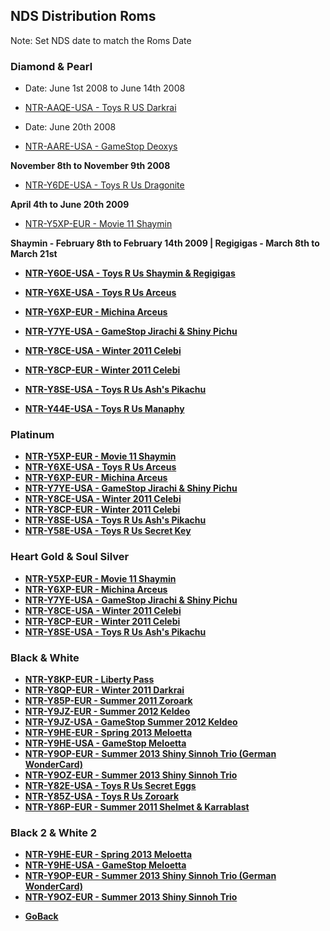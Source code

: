 ## NDS Distribution Roms
Note: Set NDS date to match the Roms Date
### Diamond & Pearl
* Date: June 1st 2008 to June 14th 2008
* <a href="">NTR-AAQE-USA - Toys R US Darkrai</a>

* Date: June 20th 2008
* <a href="">NTR-AARE-USA - GameStop Deoxys</a>

<strong> November 8th to November 9th 2008</strong>
* <a href="">NTR-Y6DE-USA - Toys R Us Dragonite</a>

<strong> April 4th to June 20th 2009</strong>
* <a href="">NTR-Y5XP-EUR - Movie 11 Shaymin</a>

<strong>Shaymin - February 8th to February 14th 2009 | Regigigas - March 8th to March 21st
* <a href="">NTR-Y6OE-USA - Toys R Us Shaymin & Regigigas</a>

* <a href="">NTR-Y6XE-USA - Toys R Us Arceus</a>

* <a href="">NTR-Y6XP-EUR - Michina Arceus</a>

* <a href="">NTR-Y7YE-USA - GameStop Jirachi & Shiny Pichu</a>

* <a href="">NTR-Y8CE-USA - Winter 2011 Celebi</a>

* <a href="">NTR-Y8CP-EUR - Winter 2011 Celebi</a>

* <a href="">NTR-Y8SE-USA - Toys R Us Ash's Pikachu</a>

* <a href="">NTR-Y44E-USA - Toys R Us Manaphy</a>


### Platinum
* <a href="">NTR-Y5XP-EUR - Movie 11 Shaymin</a>
* <a href="">NTR-Y6XE-USA - Toys R Us Arceus</a>
* <a href="">NTR-Y6XP-EUR - Michina Arceus</a>
* <a href="">NTR-Y7YE-USA - GameStop Jirachi & Shiny Pichu</a>
* <a href="">NTR-Y8CE-USA - Winter 2011 Celebi</a>
* <a href="">NTR-Y8CP-EUR - Winter 2011 Celebi</a>
* <a href="">NTR-Y8SE-USA - Toys R Us Ash's Pikachu</a>
* <a href="">NTR-Y58E-USA - Toys R Us Secret Key</a>


### Heart Gold & Soul Silver
* <a href="">NTR-Y5XP-EUR - Movie 11 Shaymin</a>
* <a href="">NTR-Y6XP-EUR - Michina Arceus</a>
* <a href="">NTR-Y7YE-USA - GameStop Jirachi & Shiny Pichu</a>
* <a href="">NTR-Y8CE-USA - Winter 2011 Celebi</a>
* <a href="">NTR-Y8CP-EUR - Winter 2011 Celebi</a>
* <a href="">NTR-Y8SE-USA - Toys R Us Ash's Pikachu</a>


### Black & White
* <a href="">NTR-Y8KP-EUR - Liberty Pass</a>
* <a href="">NTR-Y8QP-EUR - Winter 2011 Darkrai</a>
* <a href="">NTR-Y85P-EUR - Summer 2011 Zoroark</a>
* <a href="">NTR-Y9JZ-EUR - Summer 2012 Keldeo</a>
* <a href="">NTR-Y9JZ-USA - GameStop Summer 2012 Keldeo</a>
* <a href="">NTR-Y9HE-EUR - Spring 2013 Meloetta</a>
* <a href="">NTR-Y9HE-USA - GameStop Meloetta</a>
* <a href="">NTR-Y9OP-EUR - Summer 2013 Shiny Sinnoh Trio (German WonderCard)</a>
* <a href="">NTR-Y9OZ-EUR - Summer 2013 Shiny Sinnoh Trio</a>
* <a href="">NTR-Y82E-USA - Toys R Us Secret Eggs</a>
* <a href="">NTR-Y85Z-USA - Toys R Us Zoroark</a>
* <a href="">NTR-Y86P-EUR - Summer 2011 Shelmet & Karrablast</a>


### Black 2 & White 2
* <a href="">NTR-Y9HE-EUR - Spring 2013 Meloetta</a>
* <a href="">NTR-Y9HE-USA - GameStop Meloetta</a>
* <a href="">NTR-Y9OP-EUR - Summer 2013 Shiny Sinnoh Trio (German WonderCard)</a>
* <a href="">NTR-Y9OZ-EUR - Summer 2013 Shiny Sinnoh Trio</a>

<onebutton>
<ul>
            <li><a href="../">Go<strong>Back</strong></a></li>
          </ul>
</onebutton>
